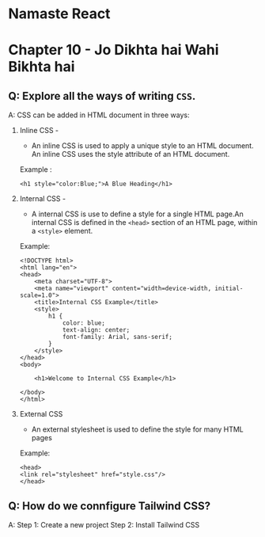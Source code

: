 # Namaste React
# Chapter 10 - Jo Dikhta hai Wahi Bikhta hai


## Q: Explore all the ways of writing `CSS`.

A: CSS can be added in HTML document in three ways:
1. Inline CSS -
   - An inline CSS is used to apply a unique style to an HTML document. An inline CSS uses the style attribute of an HTML document. 

    Example :
    ```
    <h1 style="color:Blue;">A Blue Heading</h1>
    ```
2. Internal CSS -
    - A internal CSS is use to define a style for a single HTML page.An internal CSS is defined in the `<head>` section of an HTML page, within a `<style>` element.

    Example:
    
    ```
    <!DOCTYPE html>
    <html lang="en">
    <head>
        <meta charset="UTF-8">
        <meta name="viewport" content="width=device-width, initial-scale=1.0">
        <title>Internal CSS Example</title>
        <style>
            h1 {
                color: blue;
                text-align: center;
                font-family: Arial, sans-serif;
            }
        </style>
    </head>
    <body>

        <h1>Welcome to Internal CSS Example</h1>

    </body>
    </html>
    ```
3.  External CSS
    - An external stylesheet is used to define the style for many HTML pages

    Example:
    ```
    <head>
    <link rel="stylesheet" href="style.css"/>
    </head>
    ```

## Q: How do we connfigure Tailwind CSS?

A: Step 1: Create a new project
   Step 2: Install Tailwind CSS
            